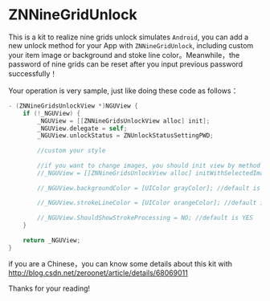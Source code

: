 # ZNNineGridUnlock

This is a kit to realize nine grids unlock simulates `Android`, you can add a new unlock method for your App with `ZNNineGridUnlock`, including custom your item image or background and stoke line color。Meanwhile，the password of nine grids can be reset after you input previous password successfully！

Your operation is very sample, just like doing these code as follows：

```Objective-C
- (ZNNineGridsUnlockView *)NGUView {
    if (!_NGUView) {
        _NGUView = [[ZNNineGridsUnlockView alloc] init];
        _NGUView.delegate = self;
        _NGUView.unlockStatus = ZNUnlockStatusSettingPWD;
        
        //custom your style
    
        //if you want to change images, you should init view by method the following:
        //_NGUView = [[ZNNineGridsUnlockView alloc] initWithSelectedImageName:@"btnSelected" unselectedImageName:@"btnUnselected" unlockFailedImageName:@"unlockFailed"];
        
        //_NGUView.backgroundColor = [UIColor grayColor]; //default is clear color
        
        //_NGUView.strokeLineColor = [UIColor orangeColor]; //default is adaptable selected image build in kit
        
        //_NGUView.ShouldShowStrokeProcessing = NO; //default is YES
    }
    
    return _NGUView;
}
```

if you are a Chinese，you can know some details about this kit with http://blog.csdn.net/zeroonet/article/details/68069011

Thanks for your reading!
